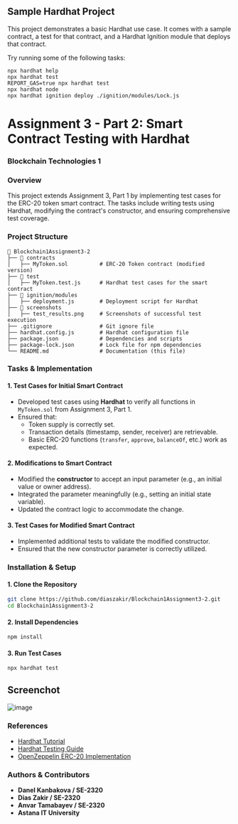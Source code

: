 ## Sample Hardhat Project

This project demonstrates a basic Hardhat use case. It comes with a sample contract, a test for that contract, and a Hardhat Ignition module that deploys that contract.

Try running some of the following tasks:

```shell
npx hardhat help
npx hardhat test
REPORT_GAS=true npx hardhat test
npx hardhat node
npx hardhat ignition deploy ./ignition/modules/Lock.js
```

# Assignment 3 - Part 2: Smart Contract Testing with Hardhat

### **Blockchain Technologies 1**

### **Overview**
This project extends Assignment 3, Part 1 by implementing test cases for the ERC-20 token smart contract. The tasks include writing tests using Hardhat, modifying the contract's constructor, and ensuring comprehensive test coverage.

### **Project Structure**
```
📂 Blockchain1Assignment3-2
├── 📂 contracts
│   ├── MyToken.sol          # ERC-20 Token contract (modified version)
├── 📂 test
│   ├── MyToken.test.js      # Hardhat test cases for the smart contract
├── 📂 ignition/modules
│   ├── deployment.js        # Deployment script for Hardhat
├── 📂 screenshots
│   ├── test_results.png     # Screenshots of successful test execution
├── .gitignore               # Git ignore file
├── hardhat.config.js        # Hardhat configuration file
├── package.json             # Dependencies and scripts
├── package-lock.json        # Lock file for npm dependencies
└── README.md                # Documentation (this file)
```

### **Tasks & Implementation**

#### **1. Test Cases for Initial Smart Contract**
- Developed test cases using **Hardhat** to verify all functions in `MyToken.sol` from Assignment 3, Part 1.
- Ensured that:
  - Token supply is correctly set.
  - Transaction details (timestamp, sender, receiver) are retrievable.
  - Basic ERC-20 functions (`transfer`, `approve`, `balanceOf`, etc.) work as expected.

#### **2. Modifications to Smart Contract**
- Modified the **constructor** to accept an input parameter (e.g., an initial value or owner address).
- Integrated the parameter meaningfully (e.g., setting an initial state variable).
- Updated the contract logic to accommodate the change.

#### **3. Test Cases for Modified Smart Contract**
- Implemented additional tests to validate the modified constructor.
- Ensured that the new constructor parameter is correctly utilized.


### **Installation & Setup**
#### **1. Clone the Repository**
```sh
git clone https://github.com/diaszakir/Blockchain1Assignment3-2.git
cd Blockchain1Assignment3-2
```

#### **2. Install Dependencies**
```sh
npm install
```

#### **3. Run Test Cases**
```sh
npx hardhat test
```

## Screenchot
![image](https://github.com/user-attachments/assets/efba7a33-5bc0-4043-a527-67c11159dee1)


### **References**
- [Hardhat Tutorial](https://hardhat.org/tutorial)
- [Hardhat Testing Guide](https://hardhat.org/hardhat-runner/docs/guides/test-contracts)
- [OpenZeppelin ERC-20 Implementation](https://wizard.openzeppelin.com/)

### **Authors & Contributors**
- **Danel Kanbakova / SE-2320**
- **Dias Zakir / SE-2320**
- **Anvar Tamabayev / SE-2320**
- **Astana IT University**



